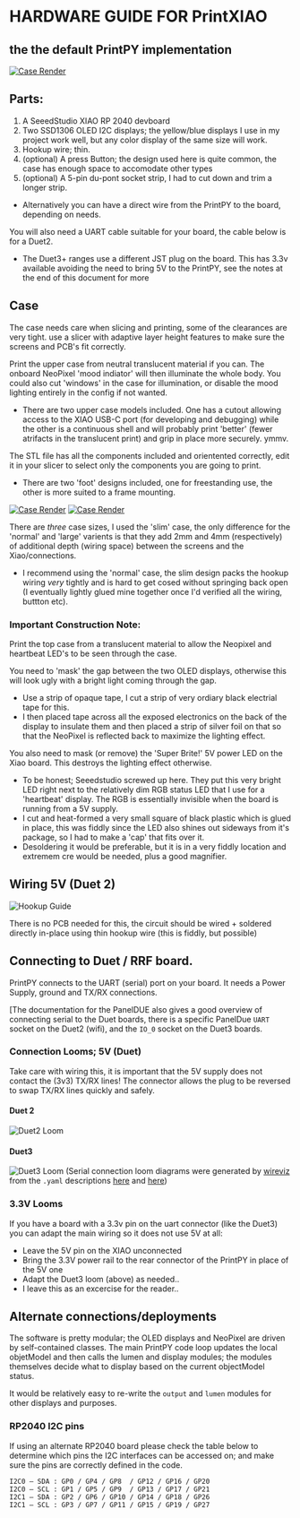 # HARDWARE GUIDE FOR PrintXIAO
## the the default PrintPY implementation

[![Case Render](Case/exploded-thumb.png)](Case/exploded.png)

## Parts:
1. A SeeedStudio XIAO RP 2040 devboard
2. Two SSD1306 OLED I2C displays; the yellow/blue displays I use in my project work well, but any color display of the same size will work.
3. Hookup wire; thin.
4. (optional) A press Button; the design used here is quite common, the case has enough space to accomodate other types
5. (optional) A 5-pin du-pont socket strip, I had to cut down and trim a longer strip.
  * Alternatively you can have a direct wire from the PrintPY to the board, depending on needs.

You will also need a UART cable suitable for your board, the cable below is for a Duet2.
* The Duet3+ ranges use a different JST plug on the board. This has 3.3v available avoiding the need to bring 5V to the PrintPY, see the notes at the end of this document for more

## Case
The case needs care when slicing and printing, some of the clearances are very tight. use a slicer with adaptive layer height features to make sure the screens and PCB's fit correctly.

Print the upper case from neutral translucent material if you can. The onboard NeoPixel 'mood indiator' will then illuminate the whole body. You could also cut 'windows' in the case for illumination, or disable the mood lighting entirely in the config if not wanted.
- There are two upper case models included. One has a cutout allowing access to the XIAO USB-C port (for developing and debugging) while the other is a continuous shell and will probably print 'better' (fewer atrifacts in the translucent print) and grip in place more securely. ymmv.

The STL file has all the components included and orientented correctly, edit it in your slicer to select only the components you are going to print.
- There are two 'foot' designs included, one for freestanding use, the other is more suited to a frame mounting.

[![Case Render](Case/front-thumb.png)](Case/front.png) [![Case Render](Case/rear-thumb.png)](Case/rear.png)

There are *three* case sizes, I used the 'slim' case, the only difference for the 'normal' and 'large' varients is that they add 2mm and 4mm (respectively) of additional depth (wiring space) between the screens and the Xiao/connections.
- I recommend using the 'normal' case, the slim design packs the hookup wiring *very* tightly and is hard to get cosed without springing back open (I eventually lightly glued mine together once I'd verified all the wiring, buttton etc).

### Important Construction Note:
Print the top case from a translucent material to allow the Neopixel and heartbeat LED's to be seen through the case.

You need to 'mask' the gap between the two OLED displays, otherwise this will look ugly with a bright light coming through the gap.
- Use a strip of opaque tape, I cut a strip of very ordiary black electrial tape for this.
- I then placed tape across all the exposed electronics on the back of the display to insulate them and then placed a strip of silver foil on that so that the NeoPixel is reflected back to maximize the lighting effect.

You also need to mask (or remove) the 'Super Brite!' 5V power LED on the Xiao board. This destroys the lighting effect otherwise.
- To be honest; Seeedstudio screwed up here. They put this very bright LED right next to the relatively dim RGB status LED that I use for a 'heartbeat' display. The RGB is essentially invisible when the board is running from a 5V supply.
- I cut and heat-formed a very small square of black plastic which is glued in place, this was fiddly since the LED also shines out sideways from it's package, so I had to make a 'cap' that fits over it.
- Desoldering it would be preferable, but it is in a very fiddly location and extremem cre would be needed, plus a good magnifier.

## Wiring 5V (Duet 2)
![Hookup Guide](Docs/printpy_bb.svg)

There is no PCB needed for this, the circuit should be wired + soldered directly in-place using thin hookup wire (this is fiddly, but possible)

## Connecting to Duet / RRF board.
PrintPY connects to the UART (serial) port on your board. It needs a Power Supply, ground and TX/RX connections.

[The documentation for the PanelDUE also gives a good overview of connecting serial to the Duet boards, there is a specific PanelDue `UART` socket on the Duet2 (wifi), and the `IO_0` socket on the Duet3 boards.

### Connection Looms; 5V (Duet)
Take care with wiring this, it is important that the 5V supply does not contact the (3v3) TX/RX lines! The connector allows the plug to be reversed to swap TX/RX lines quickly and safely.

#### Duet 2
![Duet2 Loom](Docs/wireviz_uart_duet2.svg)

#### Duet3
![Duet3 Loom](Docs/wireviz_uart_duet3.svg)
(Serial connection loom diagrams were generated by [wireviz](https://github.com/wireviz/WireViz) from the `.yaml` descriptions [here](Docs/wireviz_uart_duet2.yaml) and [here](Docs/wireviz_uart_duet3.yaml))

### 3.3V Looms
If you have a board with a 3.3v pin on the uart connector (like the Duet3) you can adapt the main wiring so it does not use 5V at all:
- Leave the 5V pin on the XIAO unconnected
- Bring the 3.3V power rail to the rear connector of the PrintPY in place of the 5V one
- Adapt the Duet3 loom (above) as needed..
- I leave this as an excercise for the reader..

## Alternate connections/deployments
The software is pretty modular; the OLED displays and NeoPixel are driven by self-contained classes. The main PrintPY code loop updates the local objetModel and then calls the lumen and display modules; the modules themselves decide what to display based on the current objectModel status.

It would be relatively easy to re-write the `output` and `lumen` modules for other displays and purposes.

### RP2040 I2C pins
If using an alternate RP2040 board please check the table below to determine which pins the I2C interfaces can be accessed on; and make sure the pins are correctly defined in the code.
```
I2C0 – SDA : GP0 / GP4 / GP8  / GP12 / GP16 / GP20
I2C0 – SCL : GP1 / GP5 / GP9  / GP13 / GP17 / GP21
I2C1 – SDA : GP2 / GP6 / GP10 / GP14 / GP18 / GP26
I2C1 – SCL : GP3 / GP7 / GP11 / GP15 / GP19 / GP27
```
